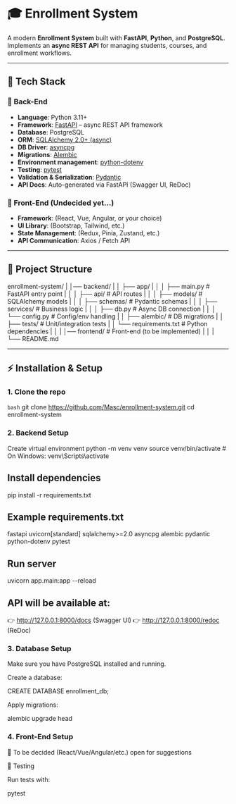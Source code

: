 # 🎓 Enrollment System

A modern **Enrollment System** built with **FastAPI**, **Python**, and **PostgreSQL**.  
Implements an **async REST API** for managing students, courses, and enrollment workflows.  

---

## 📌 Tech Stack

### 🔹 Back-End
- **Language**: Python 3.11+  
- **Framework**: [FastAPI](https://fastapi.tiangolo.com/) – async REST API framework  
- **Database**: PostgreSQL  
- **ORM**: [SQLAlchemy 2.0+ (async)](https://docs.sqlalchemy.org/en/20/orm/extensions/asyncio.html)  
- **DB Driver**: [asyncpg](https://github.com/MagicStack/asyncpg)  
- **Migrations**: [Alembic](https://alembic.sqlalchemy.org/)  
- **Environment management**: [python-dotenv](https://pypi.org/project/python-dotenv/)  
- **Testing**: [pytest](https://docs.pytest.org/en/stable/)  
- **Validation & Serialization**: [Pydantic](https://docs.pydantic.dev/)  
- **API Docs**: Auto-generated via FastAPI (Swagger UI, ReDoc)  

### 🔹 Front-End (Undecided yet...)
- **Framework**: (React, Vue, Angular, or your choice)  
- **UI Library**: (Bootstrap, Tailwind, etc.)  
- **State Management**: (Redux, Pinia, Zustand, etc.)  
- **API Communication**: Axios / Fetch API  

---

## 📂 Project Structure

enrollment-system/
|
│── backend/
|
│ ├── app/
|
│ │ ├── main.py # FastAPI entry point
|
│ │ ├── api/ # API routes
|
│ │ ├── models/ # SQLAlchemy models
|
│ │ ├── schemas/ # Pydantic schemas
|
│ │ ├── services/ # Business logic
|
│ │ ├── db.py # Async DB connection
|
│ │ └── config.py # Config/env handling
|
│ ├── alembic/ # DB migrations
|
│ ├── tests/ # Unit/integration tests
|
│ └── requirements.txt # Python dependencies
|
│
|
│── frontend/ # Front-end (to be implemented)
|
│
|
└── README.md

---

## ⚡ Installation & Setup

### 1. Clone the repo
```bash```
git clone https://github.com/Masc/enrollment-system.git
cd enrollment-system

### 2. Backend Setup
Create virtual environment
python -m venv venv
source venv/bin/activate   # On Windows: venv\Scripts\activate

## Install dependencies
pip install -r requirements.txt

## Example requirements.txt
fastapi
uvicorn[standard]
sqlalchemy>=2.0
asyncpg
alembic
pydantic
python-dotenv
pytest

## Run server
uvicorn app.main:app --reload


## API will be available at:
👉 http://127.0.0.1:8000/docs (Swagger UI)
👉 http://127.0.0.1:8000/redoc (ReDoc)

### 3. Database Setup

Make sure you have PostgreSQL installed and running.

Create a database:

CREATE DATABASE enrollment_db;


Apply migrations:

alembic upgrade head

### 4. Front-End Setup

🚧 To be decided (React/Vue/Angular/etc.)
open for suggestions

🧪 Testing

Run tests with:

pytest






